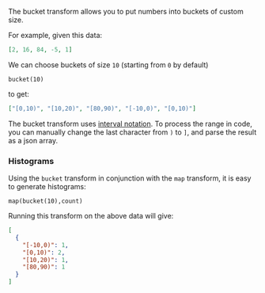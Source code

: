 The bucket transform allows you to put numbers into buckets of custom size.

For example, given this data:

```json
[2, 16, 84, -5, 1]
```

We can choose buckets of size `10` (starting from `0` by default)

```
bucket(10)
```

to get:

```json
["[0,10)", "[10,20)", "[80,90)", "[-10,0)", "[0,10)"]
```

The bucket transform uses [interval notation][1]. To process the range in code, you can manually change the last character from `)` to `]`, and parse the result as a json array.

[1]: https://en.wikipedia.org/wiki/Interval_(mathematics)

### Histograms

Using the `bucket` transform in conjunction with the `map` transform, it is easy to generate histograms:

```
map(bucket(10),count)
```

Running this transform on the above data will give:

```json
[
  {
    "[-10,0)": 1,
    "[0,10)": 2,
    "[10,20)": 1,
    "[80,90)": 1
  }
]
```
